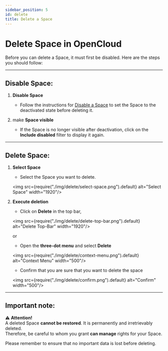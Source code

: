 ```yaml
---
sidebar_position: 5
id: delete
title: Delete a Space
---
```

# Delete Space in OpenCloud

Before you can delete a Space, it must first be disabled. Here are the steps you should follow:

---

## Disable Space:

1. **Disable Space**  
   - Follow the instructions for [Disable a Space](./disable-enable) to set the Space to the deactivated state before deleting it.

2. make **Space visible**  
   - If the Space is no longer visible after deactivation, click on the **Include disabled** filter to display it again.

---

## Delete Space:

1. **Select Space**  
   - Select the Space you want to delete.

   <img src={require("./img/delete/select-space.png").default} alt="Select Space" width="1920"/> 

2. **Execute deletion**  
   - Click on **Delete** in the top bar, 
   
   <img src={require("./img/delete/delete-top-bar.png").default} alt="Delete Top-Bar" width="1920"/> 

   or  

   - Open the **three-dot menu** and select **Delete**

   <img src={require("./img/delete/context-menu.png").default} alt="Context Menu" width="500"/> 

   - Confirm that you are sure that you want to delete the space

   <img src={require("./img/delete/confirm.png").default} alt="Confirm" width="500"/>

---

## Important note:

⚠️ **Attention!**  
A deleted Space **cannot be restored**. It is permanently and irretrievably deleted.  
Therefore, be careful to whom you grant **can manage** rights for your Space.

Please remember to ensure that no important data is lost before deleting.